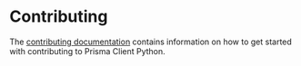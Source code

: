 # Contributing

The [contributing documentation](https://prisma-client-py.readthedocs.io/contributing/contributing/) contains information on how to get started with contributing to Prisma Client Python.
